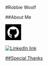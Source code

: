#Robbie Woolf

##About Me
<p><a href="https://github.com/robbiemwoolf"><img src="images/githublogo.png" width="50" alt="github link" /></p>
<p><a href="www.linkedin.com/in/robbiewoolf"><img src="images/linkedin.png" width="50" alt="LinkedIn link" /></p>
  
##Special Thanks
  
  


